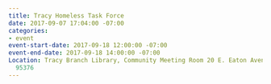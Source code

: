 ```yaml
---
title: Tracy Homeless Task Force
date: 2017-09-07 17:04:00 -07:00
categories:
- event
event-start-date: 2017-09-18 12:00:00 -07:00
event-end-date: 2017-09-18 14:00:00 -07:00
Location: Tracy Branch Library, Community Meeting Room 20 E. Eaton Avenue, Tracy Ca
  95376
---
```


